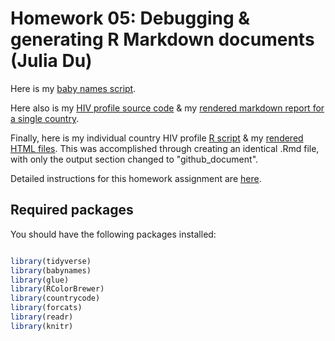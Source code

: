 # Homework 05: Debugging & generating R Markdown documents (Julia Du)

Here is my [baby names script](babynames.R).

Here also is my [HIV profile source code](hiv-profile.Rmd) & my [rendered markdown report for a single country](hiv-profile.md).

Finally, here is my individual country HIV profile [R script](hiv-profile.R) & my [rendered HTML files](./reports). 
This was accomplished through creating an identical .Rmd file, with only the output section changed to "github_document".

Detailed instructions for this homework assignment are [here](https://cfss.uchicago.edu/homework/debugging-rmarkdown/).

## Required packages

You should have the following packages installed:

```r

library(tidyverse)
library(babynames)
library(glue)
library(RColorBrewer)
library(countrycode)
library(forcats)
library(readr)
library(knitr)

```

